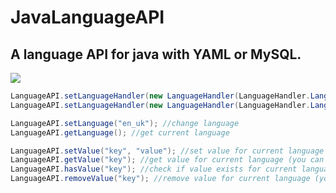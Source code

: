 # JavaLanguageAPI
## A language API for java with YAML or MySQL.

[![](https://jitpack.io/v/Daschi1/JavaLanguageAPI.svg)](https://jitpack.io/#Daschi1/JavaLanguageAPI)

```java
LanguageAPI.setLanguageHandler(new LanguageHandler(LanguageHandler.LanguageSaveMode.YAML, "languageAPI", "en_us")); //setup language API with yaml (local)
LanguageAPI.setLanguageHandler(new LanguageHandler(LanguageHandler.LanguageSaveMode.MySQL, "languageAPI", "en_us", "hostname", 3306, "username", "password", "database")); //setup language API with mysql (remote)

LanguageAPI.setLanguage("en_uk"); //change language
LanguageAPI.getLanguage(); //get current language

LanguageAPI.setValue("key", "value"); //set value for current language (you can also provide a specific language as the final argument)
LanguageAPI.getValue("key"); //get value for current language (you can also provide a specific language as the final argument)
LanguageAPI.hasValue("key"); //check if value exists for current language (you can also provide a specific language as the final argument)
LanguageAPI.removeValue("key"); //remove value for current language (you can also provide a specific language as the final argument)
```
